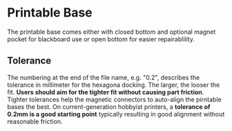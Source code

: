# Printable Base

The printable base comes either with closed bottom and optional magnet pocket for blackboard use or open bottom for easier repairablility. 

## Tolerance
The numbering at the end of the file name, e.g. "0.2", describes the tolerance in millimeter for the hexagona docking. The larger, the looser the fit. **Users should aim for the tighter fit without causing part friction**. Tighter tolerances help the magnetic connectors to auto-align the pirntable bases the best. On current-generation hobbyist printers, a **tolerance of 0.2mm is a good starting point** typically resulting in good alignment without reasonable friction.
